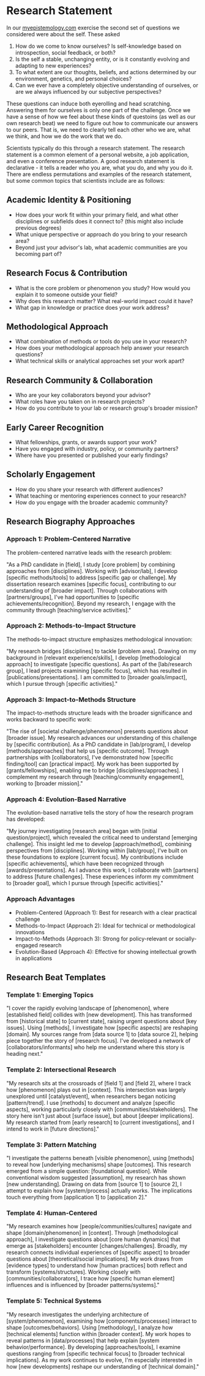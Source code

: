 # Research Statement 

In our [myepistemology.com](http://myepistemology.com/) exercise the second set of questions we considered were about the self. These asked
1. How do we come to know ourselves? Is self-knowledge based on introspection, social feedback, or both?
2. Is the self a stable, unchanging entity, or is it constantly evolving and adapting to new experiences?
3. To what extent are our thoughts, beliefs, and actions determined by our environment, genetics, and personal choices?
4. Can we ever have a completely objective understanding of ourselves, or are we always influenced by our subjective perspectives? 

These questions can induce both eyerolling and head scratching. Answering them for ourselves is only one part of the challenge. Once we have a sense of how we feel about these kinds of questoins (as well as our own research beat) we need to figure out how to communicate our answers to our peers. That is, we need to clearly tell each other who we are, what we think, and how we do the work that we do. 

Scientists typically do this through a research statement. The research statement is a common element of a personal website, a job application, and even a conference presentation. A good research statement is declarative - it tells a reader who you are, what you do, and why you do it. There are endless permutations and examples of the research statement, but some common topics that scientists include are as follows: 

## Academic Identity & Positioning

* How does your work fit within your primary field, and what other disciplines or subfields does it connect to? (this might also include previous degrees)
* What unique perspective or approach do you bring to your research area?
* Beyond just your advisor's lab, what academic communities are you becoming part of?

## Research Focus & Contribution

* What is the core problem or phenomenon you study? How would you explain it to someone outside your field?
* Why does this research matter? What real-world impact could it have?
* What gap in knowledge or practice does your work address?

## Methodological Approach

* What combination of methods or tools do you use in your research?
* How does your methodological approach help answer your research questions?
* What technical skills or analytical approaches set your work apart?

## Research Community & Collaboration

* Who are your key collaborators beyond your advisor?
* What roles have you taken on in research projects?
* How do you contribute to your lab or research group's broader mission?

## Early Career Recognition

* What fellowships, grants, or awards support your work?
* Have you engaged with industry, policy, or community partners?
* Where have you presented or published your early findings?

## Scholarly Engagement

* How do you share your research with different audiences?
* What teaching or mentoring experiences connect to your research?
* How do you engage with the broader academic community?

## Research Biography Approaches

### Approach 1: Problem-Centered Narrative

The problem-centered narrative leads with the research problem:

"As a PhD candidate in [field], I study [core problem] by combining approaches from [disciplines]. Working with [advisor/lab], I develop [specific methods/tools] to address [specific gap or challenge]. My dissertation research examines [specific focus], contributing to our understanding of [broader impact]. Through collaborations with [partners/groups], I've had opportunities to [specific achievements/recognition]. Beyond my research, I engage with the community through [teaching/service activities]."

### Approach 2: Methods-to-Impact Structure

The methods-to-impact structure emphasizes methodological innovation:

"My research bridges [disciplines] to tackle [problem area]. Drawing on my background in [relevant experience/skills], I develop [methodological approach] to investigate [specific questions]. As part of the [lab/research group], I lead projects examining [specific focus], which has resulted in [publications/presentations]. I am committed to [broader goals/impact], which I pursue through [specific activities]."

### Approach 3: Impact-to-Methods Structure

The impact-to-methods structure leads with the broader significance and works backward to specific work:

"The rise of [societal challenge/phenomenon] presents questions about [broader issue]. My research advances our understanding of this challenge by [specific contribution]. As a PhD candidate in [lab/program], I develop [methods/approaches] that help us [specific outcome]. Through partnerships with [collaborators], I've demonstrated how [specific finding/tool] can [practical impact]. My work has been supported by [grants/fellowships], enabling me to bridge [disciplines/approaches]. I complement my research through [teaching/community engagement], working to [broader mission]."

### Approach 4: Evolution-Based Narrative

The evolution-based narrative tells the story of how the research program has developed:

"My journey investigating [research area] began with [initial question/project], which revealed the critical need to understand [emerging challenge]. This insight led me to develop [approach/method], combining perspectives from [disciplines]. Working within [lab/group], I've built on these foundations to explore [current focus]. My contributions include [specific achievements], which have been recognized through [awards/presentations]. As I advance this work, I collaborate with [partners] to address [future challenges]. These experiences inform my commitment to [broader goal], which I pursue through [specific activities]."

### Approach Advantages

* Problem-Centered (Approach 1): Best for research with a clear practical challenge
* Methods-to-Impact (Approach 2): Ideal for technical or methodological innovations
* Impact-to-Methods (Approach 3): Strong for policy-relevant or socially-engaged research
* Evolution-Based (Approach 4): Effective for showing intellectual growth in applications

## Research Beat Templates

### Template 1: Emerging Topics

"I cover the rapidly evolving landscape of [phenomenon], where [established field] collides with [new development]. This has transformed from [historical state] to [current state], raising urgent questions about [key issues]. Using [methods], I investigate how [specific aspects] are reshaping [domain]. My sources range from [data source 1] to [data source 2], helping piece together the story of [research focus]. I've developed a network of [collaborators/informants] who help me understand where this story is heading next."

### Template 2: Intersectional Research

"My research sits at the crossroads of [field 1] and [field 2], where I track how [phenomenon] plays out in [context]. This intersection was largely unexplored until [catalyst/event], when researchers began noticing [pattern/trend]. I use [methods] to document and analyze [specific aspects], working particularly closely with [communities/stakeholders]. The story here isn't just about [surface issue], but about [deeper implications]. My research started from [early research] to [current investigations], and I intend to work in [future directions]."

### Template 3: Pattern Matching

"I investigate the patterns beneath [visible phenomenon], using [methods] to reveal how [underlying mechanisms] shape [outcomes]. This research emerged from a simple question: [foundational question]. While conventional wisdom suggested [assumption], my research has shown [new understanding]. Drawing on data from [source 1] to [source 2], I attempt to explain how [system/process] actually works. The implications touch everything from [application 1] to [application 2]."

### Template 4: Human-Centered

"My research examines how [people/communities/cultures] navigate and shape [domain/phenomenon] in [context]. Through [methodological approach], I investigate questions about [core human dynamics] that emerge as [stakeholders] encounter [changes/challenges]. Broadly, my research connects individual experiences of [specific aspect] to broader questions about [theoretical/social implications]. My work draws from [evidence types] to understand how [human practices] both reflect and transform [systems/structures]. Working closely with [communities/collaborators], I trace how [specific human element] influences and is influenced by [broader patterns/systems]."

### Template 5: Technical Systems

"My research investigates the underlying architecture of [system/phenomenon], examining how [components/processes] interact to shape [outcomes/behaviors]. Using [methodology], I analyze how [technical elements] function within [broader context]. My work hopes to reveal patterns in [data/processes] that help explain [system behavior/performance]. By developing [approaches/tools], I examine questions ranging from [specific technical focus] to [broader technical implications]. As my work continues to evolve, I'm especially interested in how [new developments] reshape our understanding of [technical domain]."
